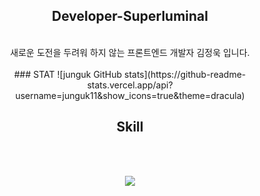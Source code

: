 <div align='center'>
  <div>
<h2>Developer-Superluminal</h2>
  <br/>
   새로운 도전을 두려워 하지 않는 프론트엔드 개발자 김정욱 입니다.
  <br/>
  <br/>
  </div>
### STAT
![junguk GitHub stats](https://github-readme-stats.vercel.app/api?username=junguk11&show_icons=true&theme=dracula)

<h2>Skill</h2>
  <br/><br/>
  <p align="center">
    <a href="https://skillicons.dev">
      <img src="https://skillicons.dev/icons?i=html,js,react,typescript,redux,git,py,vscode,ai" />
    </a>
  </p>
</div>
